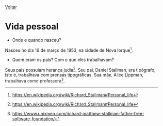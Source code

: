 [Voltar](intro.md)

Vida pessoal
====

- Onde e quando nasceu? <br>
  
Nasceu no dia 16 de março de 1953, na cidade de Nova Iorque[^1].

[^1]: https://en.wikipedia.org/wiki/Richard_Stallman#Personal_life
  
- Quem eram os pais? Com o que eles trabalhavam? <br>

Seus pais possuiam herança judia[^1]. Seu pai, Daniel Stallman, era tipógrafo, isto é, trabalhava com prensas tipográficas. Sua mãe, Alice Lippman, trabalhava como professora[^2].

[^2]: https://www.unixmen.com/richard-matthew-stallman-father-free-software-foundation/